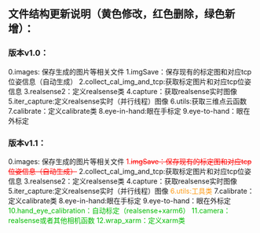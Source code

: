 ## 文件结构更新说明（黄色修改，红色删除，绿色新增）：
### 版本v1.0：
  0.images: 保存生成的图片等相关文件
  1.imgSave：保存现有的标定图和对应tcp位姿信息（自动生成）
  2.collect_cal_img_and_tcp:获取标定图片和对应tcp位姿信息
  3.realsense2：定义realsense类
  4.capture：获取realsense实时图像
  5.iter_capture:定义realsense实时（并行线程）图像
  6.utils:获取三维点云函数
  7.calibrate：定义calibrate类
  8.eye-in-hand:眼在手标定
  9.eye-to-hand：眼在外标定

### 版本v1.1：
  0.images: 保存生成的图片等相关文件
   <font color="#FF0000">1.~~imgSave：保存现有的标定图和对应tcp位姿信息（自动生成）~~</font>
  2.collect_cal_img_and_tcp:获取标定图片和对应tcp位姿信息
  3.realsense2：定义realsense类
  4.capture：获取realsense实时图像
  5.iter_capture:定义realsense实时（并行线程）图像
  <font color="#FF9912">6.utils:工具类</font>
  7.calibrate：定义calibrate类
  8.eye-in-hand:眼在手标定
  9.eye-to-hand：眼在外标定
  <font color="#00BB00">
  10.hand_eye_calibration：自动标定（realsense+xarm6）
  11.camera：realsense或者其他相机函数
  12.wrap_xarm：定义xarm类
  </font>